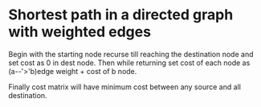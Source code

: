 # Shortest path in a directed graph with weighted edges

Begin with the starting node recurse till reaching the destination node and set cost as 0 in dest node. Then while returning set cost of each node as (a--'>'b)edge weight + cost of b node.


Finally cost matrix will have minimum cost between any source and all destination.
